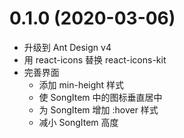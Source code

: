 # 0.1.0 (2020-03-06)
- 升级到 Ant Design v4
- 用 react-icons 替换 react-icons-kit
- 完善界面
  - 添加 min-height 样式
  - 使 SongItem 中的图标垂直居中
  - 为 SongItem 增加 :hover 样式
  - 减小 SongItem 高度